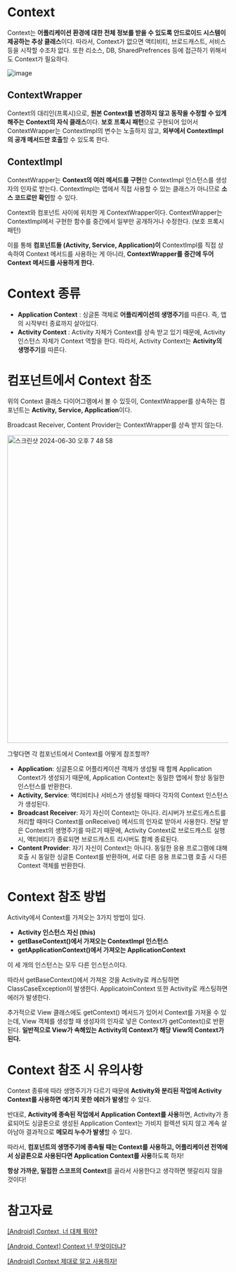 # Context

Context는 **어플리케이션 환경에 대한 전체 정보를 받을 수 있도록 안드로이드 시스템이 제공하는 추상 클래스**이다. 따라서, Context가 없으면 액티비티, 브로드캐스트, 서비스 등을 시작할 수조차 없다. 또한 리소스, DB, SharedPrefrences 등에 접근하기 위해서도 Context가 필요하다.

![image](https://github.com/leeeha/Android-TIL/assets/68090939/0d7bbdf7-91f2-4863-91aa-595cf3df53bf)

## ContextWrapper

Context의 대리인(프록시)으로, **원본 Context를 변경하지 않고 동작을 수정할 수 있게 해주는 Context의 자식 클래스**이다. **보호 프록시 패턴**으로 구현되어 있어서 ContextWrapper는 ContextImpl의 변수는 노출하지 않고, **외부에서 ContextImpl의 공개 메서드만 호출**할 수 있도록 한다. 

## ContextImpl

ContextWrapper는 **Context의 여러 메서드를 구현**한 ContextImpl 인스턴스를 생성자의 인자로 받는다. ContextImpl는 앱에서 직접 사용할 수 있는 클래스가 아니므로 **소스 코드로만 확인**할 수 있다.

Context와 컴포넌트 사이에 위치한 게 ContextWrapper이다. ContextWrapper는 ContextImpl에서 구현한 함수를 중간에서 일부만 공개하거나 수정한다. (보호 프록시 패턴)

이를 통해 **컴포넌트들 (Activity, Service, Application)이** ContextImpl를 직접 상속하여 Context 메서드를 사용하는 게 아니라, **ContextWrapper를 중간에 두어 Context 메서드를 사용하게 한다.** 

# Context 종류

- **Application Context** : 싱글톤 객체로 **어플리케이션의 생명주기**를 따른다. 즉, 앱의 시작부터 종료까지 살아있다.
- **Activity Context** : Activity 자체가 Context를 상속 받고 있기 때문에, Activity 인스턴스 자체가 Context 역할을 한다. 따라서, Activity Context는 **Activity의 생명주기**를 따른다.

# 컴포넌트에서 Context 참조

위의 Context 클래스 다이어그램에서 볼 수 있듯이, ContextWrapper를 상속하는 컴포넌트는 **Activity, Service, Application**이다. 

Broadcast Receiver, Content Provider는 ContextWrapper를 상속 받지 않는다. 

<img width="700" alt="스크린샷 2024-06-30 오후 7 48 58" src="https://github.com/leeeha/Android-TIL/assets/68090939/ff435dd4-cee8-4240-972e-5491abd440af">

그렇다면 각 컴포넌트에서 Context를 어떻게 참조할까? 

- **Application**: 싱글톤으로 어플리케이션 객체가 생성될 때 함께 Application Context가 생성되기 때문에, Application Context는 동일한 앱에서 항상 동일한 인스턴스를 반환한다.
- **Activity, Service**: 액티비티나 서비스가 생성될 때마다 각자의 Context 인스턴스가 생성된다.
- **Broadcast Receiver**: 자기 자신이 Context는 아니다. 리시버가 브로드캐스트를 처리할 때마다 Context를 onReceive() 메서드의 인자로 받아서 사용한다. 전달 받은 Context의 생명주기를 따르기 때문에, Activity Context로 브로드캐스트 실행 시, 액티비티가 종료되면 브로드캐스트 리시버도 함께 종료된다.
- **Content Provider**: 자기 자신이 Context는 아니다. 동일한 응용 프로그램에 대해 호출 시 동일한 싱글톤 Context를 반환하며, 서로 다른 응용 프로그램 호출 시 다른 Context 객체를 반환한다.

# Context 참조 방법

Activity에서 Context를 가져오는 3가지 방법이 있다. 

- **Activity 인스턴스 자신 (this)**
- **getBaseContext()에서 가져오는 ContextImpl 인스턴스**
- **getApplicationContext()에서 가져오는 ApplicationContext**

이 세 개의 인스턴스는 모두 다른 인스턴스이다. 

따라서 getBaseContext()에서 가져온 것을 Activity로 캐스팅하면 ClassCaseException이 발생한다. ApplicatoinContext 또한 Activity로 캐스팅하면 에러가 발생한다. 

추가적으로 View 클래스에도 getContext() 메서드가 있어서 Context를 가져올 수 있는데, View 객체를 생성할 때 생성자의 인자로 넣은 Context가 getContext()로 반환된다. **일반적으로 View가 속해있는 Activity의 Context가 해당 View의 Context가 된다.** 

# Context 참조 시 유의사항

Context 종류에 따라 생명주기가 다르기 때문에 **Activity와 분리된 작업에 Activity Context를 사용하면 예기치 못한 에러가 발생**할 수 있다. 

반대로, **Activity에 종속된 작업에서 Application Context를 사용**하면, Activity가 종료되어도 싱글톤으로 생성된 Application Context는 가비지 컬렉션 되지 않고 계속 살아남아 결과적으로 **메모리 누수가 발생**할 수 있다. 

따라서, **컴포넌트의 생명주기에 종속될 때는 Context를 사용하고, 어플리케이션 전역에서 싱글톤으로 사용된다면 Application Context를 사용**하도록 하자! 

**항상 가까운, 밀접한 스코프의 Context**를 골라서 사용한다고 생각하면 헷갈리지 않을 것이다! 

# 참고자료

[[Android] Context, 너 대체 뭐야?](https://velog.io/@haero_kim/Android-Context-너-대체-뭐야)

[[Android, Context] Context 넌 무엇이더냐?](https://black-jin0427.tistory.com/220)

[[Android] Context 제대로 알고 사용하자!](https://s2choco.tistory.com/10)

